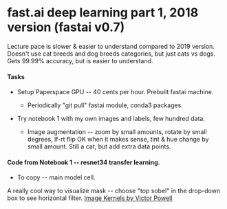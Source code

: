 # fast.ai  deep learning part 1, 2018 version (fastai v0.7)

Lecture pace is slower & easier to understand compared to 2019 version.
Doesn't use cat breeds and dog breeds categories, but just cats vs dogs.
Gets 99.99% accuracy, but is easier to understand.

#### Tasks 

  * Setup Paperspace GPU -- 40 cents per hour.  Prebuilt fastai machine.
    * Periodically "git pull" fastai module, conda3 packages.
    
  * Try notebook 1 with my own images and labels, few hundred data.
    * Image augmentation -- zoom by small amounts, rotate by small degrees, lf-rt flip OK when it makes sense, tint & hue change by small amount.  Still a cat, but add extra data points.  
    
#### Code from Notebook 1 -- resnet34 transfer learning.  

  * To copy -- main model cell.
  
  A really cool way to visualize mask -- choose "top sobel" in the drop-down box to see horizontal filter.
  [Image Kernels by Victor Powell](http://setosa.io/ev/image-kernels/)

